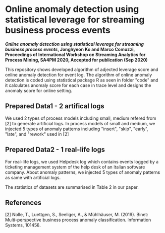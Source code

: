 # Online anomaly detection using statistical leverage for streaming business process events
__*Online anomaly detection using statistical leverage for streaming business process events*, Jonghyeon Ko and Marco Comuzzi, Proceedings of International Workshop on Streaming Analytics for Process Mining, SA4PM 2020, Accepted for publication (Sep 2020)__

This repository shows developed algorithm of adjected leverage score and online anomaly detection for event log.
The algorithm of online anomaly detection is coded using statistical package R as seen in folder "code" and it calculates anomaly score for each case in trace level and designs the anomaly score for online setting. 

## Prepared Data1 - 2 artifical logs
We used 2 types of process models including small, medium refered from [2] to generate artificial logs. In process models of small and medium, we injected 5 types of anomaly patterns including "insert", "skip", "early", "late", and "rework" used in [2]

## Prepared Data2 - 1 real-life logs
For real-life logs, we used Helpdesk log which contains events logged by a ticketing management system of the help desk of an Italian software company.
About anomaly patterns, we injected 5 types of anomaly patterns as same with artificial logs.

The statistics of datasets are summarised in Table 2 in our paper.


## References
[2] Nolle, T., Luettgen, S., Seeliger, A., & Mühlhäuser, M. (2019). Binet: Multi-perspective business process anomaly classification. Information Systems, 101458.

